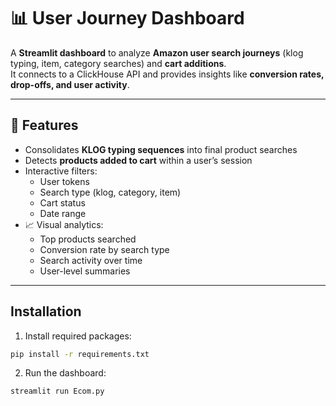 # 📊 User Journey Dashboard

A **Streamlit dashboard** to analyze **Amazon user search journeys** (klog typing, item, category searches) and **cart additions**.  
It connects to a ClickHouse API and provides insights like **conversion rates, drop-offs, and user activity**.  

---

## 🚀 Features

- Consolidates **KLOG typing sequences** into final product searches  
- Detects **products added to cart** within a user’s session  
- Interactive filters:
  - User tokens  
  - Search type (klog, category, item)  
  - Cart status  
  - Date range  
- 📈 Visual analytics:
  - Top products searched  
  - Conversion rate by search type  
  - Search activity over time  
  - User-level summaries  

---
## Installation

1. Install required packages:
```bash
pip install -r requirements.txt
```

2. Run the dashboard:
```bash
streamlit run Ecom.py

